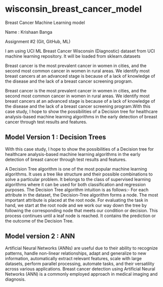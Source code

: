 # wisconsin_breast_cancer_model
Breast Cancer Machine Learning model

Name : Krishaan Banga

Assignment #2 (Git, GitHub, ML)

I am using UCI ML Breast Cancer Wisconsin (Diagnostic) dataset from UCI machine learning repository. It will be loaded from sklearn.datasets

Breast cancer is the most prevalent cancer in women in cities, and the second most common cancer in women in rural areas. We identify most breast cancers at an advanced stage is because of a lack of knowledge of the disease and the lack of a breast cancer screening program. 

Breast cancer is the most prevalent cancer in women in cities, and the second most common cancer in women in rural areas. We identify most breast cancers at an advanced stage is because of a lack of knowledge of the disease and the lack of a breast cancer screening program.With this case study, I hope to show the possibilities of a Decision tree for healthcare analysis-based machine learning algorithms in the early detection of breast cancer through test results and features.

## Model Version 1 : Decision Trees

With this case study, I hope to show the possibilities of a Decision tree for healthcare analysis-based machine learning algorithms in the early detection of breast cancer through test results and features.

A Decision Tree algorithm is one of the most popular machine learning algorithms. It uses a tree like structure and their possible combinations to solve a particular problem. It belongs to the class of supervised learning algorithms where it can be used for both classification and regression purposes.
The Decision Tree algorithm intuition is as follows:-
For each attribute in the dataset, the Decision-Tree algorithm forms a node. The most important attribute is placed at the root node.
For evaluating the task in hand, we start at the root node and we work our way down the tree by following the corresponding node that meets our condition or decision.
This process continues until a leaf node is reached. It contains the prediction or the outcome of the Decision Tree.

## Model version 2 : ANN

Artificial Neural Networks (ANNs) are useful due to their ability to recognize patterns, handle non-linear relationships, adapt and generalize to new information, automatically extract relevant features, scale with large datasets, perform parallel processing, automate tasks, and their versatility across various applications. Breast cancer detection using Artificial Neural Networks (ANN) is a commonly employed approach in medical imaging and diagnosis. 


